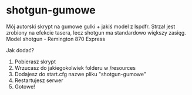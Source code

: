 # shotgun-gumowe
Mój autorski skrypt na gumowe gulki + jakiś model z lspdfr.
Strzał jest zrobiony na efekcie tasera, lecz shotgun ma standardowo większy zasięg.
Model shotgun - Remington 870 Express

Jak dodać?
1. Pobierasz skrypt
2. Wrzucasz do jakiegokolwiek folderu w /resources
4. Dodajesz do start.cfg nazwe pliku "shotgun-gumowe"
5. Restartujesz serwer
6. Gotowe!

